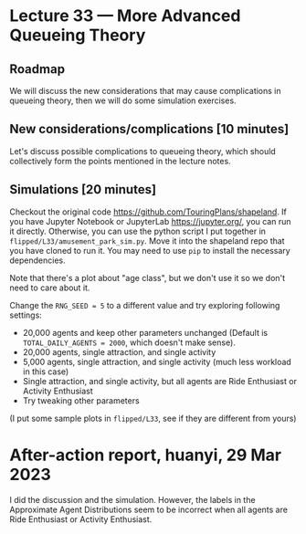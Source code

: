 # Lecture 33 — More Advanced Queueing Theory

## Roadmap

We will discuss the new considerations that may cause complications in queueing theory, then we will do some simulation exercises.

## New considerations/complications [10 minutes]

Let's discuss possible complications to queueing theory, which should collectively form the points mentioned in the lecture notes.

## Simulations [20 minutes]

Checkout the original code <https://github.com/TouringPlans/shapeland>. If you have Jupyter Notebook or JupyterLab <https://jupyter.org/>, you can run it directly. Otherwise, you can use the python script I put together in `flipped/L33/amusement_park_sim.py`. Move it into the shapeland repo that you have cloned to run it. You may need to use `pip` to install the necessary dependencies.

Note that there's a plot about "age class", but we don't use it so we don't need to care about it.

Change the `RNG_SEED = 5` to a different value and try exploring following settings:

* 20,000 agents and keep other parameters unchanged (Default is `TOTAL_DAILY_AGENTS = 2000`, which doesn't make sense).
* 20,000 agents, single attraction, and single activity
* 5,000 agents, single attraction, and single activity (much less workload in this case)
* Single attraction, and single activity, but all agents are Ride Enthusiast or Activity Enthusiast
* Try tweaking other parameters

(I put some sample plots in `flipped/L33`, see if they are different from yours)

# After-action report, huanyi, 29 Mar 2023

I did the discussion and the simulation. However, the labels in the Approximate Agent Distributions seem to be incorrect when all agents are Ride Enthusiast or Activity Enthusiast.
